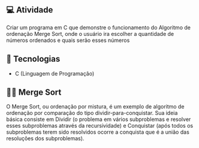 ## 💻 Atividade

Criar um programa em C que demonstre o funcionamento do Algoritmo de ordenação Merge Sort, onde o usuário ira escolher a quantidade de números ordenados e quais serão esses números

## 🚀 Tecnologias

- C (Linguagem de Programação)

## 👨‍💻 Merge Sort

O Merge Sort, ou ordenação por mistura, é um exemplo de algoritmo de ordenação por comparação do tipo dividir-para-conquistar. Sua ideia básica consiste em Dividir (o problema em vários subproblemas e resolver esses subproblemas através da recursividade) e Conquistar (após todos os subproblemas terem sido resolvidos ocorre a conquista que é a união das resoluções dos subproblemas).
